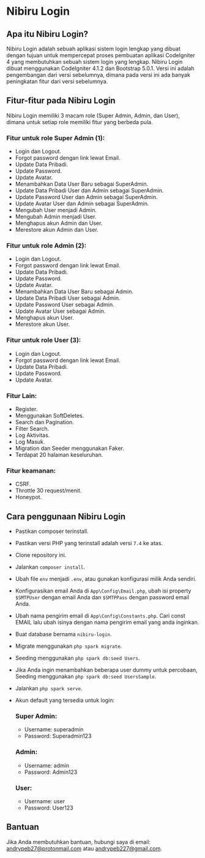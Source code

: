# Nibiru Login

## Apa itu Nibiru Login?
Nibiru Login adalah sebuah aplikasi sistem login lengkap yang dibuat dengan tujuan untuk mempercepat proses pembuatan aplikasi CodeIgniter 4 yang membutuhkan sebuah sistem login yang lengkap. Nibiru Login dibuat menggunakan CodeIgniter 4.1.2 dan Bootstrap 5.0.1. Versi ini adalah pengembangan dari versi sebelumnya, dimana pada versi ini ada banyak peningkatan fitur dari versi sebelumnya.

## Fitur-fitur pada Nibiru Login
Nibiru Login memiliki 3 macam role (Super Admin, Admin, dan User), dimana untuk setiap role memiliki fitur yang berbeda pula.

### Fitur untuk role Super Admin (1):
- Login dan Logout.
- Forgot password dengan link lewat Email.
- Update Data Pribadi.
- Update Password.
- Update Avatar.
- Menambahkan Data User Baru sebagai SuperAdmin.
- Update Data Pribadi User dan Admin sebagai SuperAdmin.
- Update Password User dan Admin sebagai SuperAdmin.
- Update Avatar User dan Admin sebagai SuperAdmin.
- Mengubah User menjadi Admin.
- Mengubah Admin menjadi User.
- Menghapus akun Admin dan User.
- Merestore akun Admin dan User.

### Fitur untuk role Admin (2):
- Login dan Logout.
- Forgot password dengan link lewat Email.
- Update Data Pribadi.
- Update Password.
- Update Avatar.
- Menambahkan Data User Baru sebagai Admin.
- Update Data Pribadi User sebagai Admin.
- Update Password User sebagai Admin.
- Update Avatar User sebagai Admin.
- Menghapus akun User.
- Merestore akun User.

### Fitur untuk role User (3):
- Login dan Logout.
- Forgot password dengan link lewat Email.
- Update Data Pribadi.
- Update Password.
- Update Avatar.

### Fitur Lain:
- Register.
- Menggunakan SoftDeletes.
- Search dan Pagination.
- Filter Search.
- Log Aktivitas.
- Log Masuk.
- Migration dan Seeder menggunakan Faker.
- Terdapat 20 halaman keseluruhan.

### Fitur keamanan:
- CSRF.
- Throttle 30 request/menit.
- Honeypot.

## Cara penggunaan Nibiru Login
- Pastikan composer terinstall.
- Pastikan versi PHP yang terinstall adalah versi `7.4` ke atas.
- Clone repository ini.
- Jalankan `composer install`.
- Ubah file `env` menjadi `.env`, atau gunakan konfigurasi milik Anda sendiri.
- Konfigurasikan email Anda di `App\Config\Email.php`, ubah isi property `$SMTPUser` dengan email Anda dan `$SMTPPass` dengan password email Anda.
- Ubah nama pengirim email di `App\Config\Constants.php`. Cari const EMAIL lalu ubah isinya dengan nama pengirim email yang anda inginkan.
- Buat database bernama `nibiru-login`.
- Migrate menggunakan `php spark migrate`.
- Seeding menggunakan `php spark db:seed Users`.
- Jika Anda ingin menambahkan beberapa user dummy untuk percobaan, Seeding menggunakan `php spark db:seed UsersSample`.
- Jalankan `php spark serve`.
- Akun default yang tersedia untuk login:

  ### Super Admin:
  - Username: superadmin
  - Password: Superadmin123
  
  ### Admin:
  - Username: admin
  - Password: Admin123

  ### User:
  - Username: user
  - Password: User123

## Bantuan
Jika Anda membutuhkan bantuan, hubungi saya di email: andrypeb27@protonmail.com atau andrypeb227@gmail.com.

